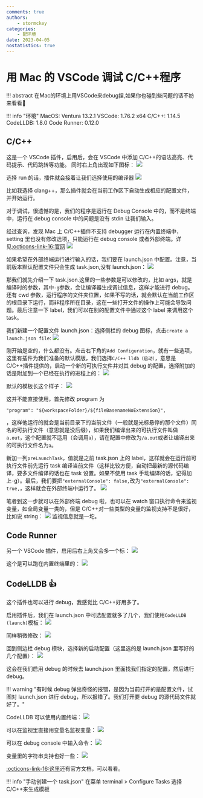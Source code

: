 ```yaml
---
comments: true
authors:
    - stormckey
categories:
    - 配环境
date: 2023-04-05
nostatistics: true
---
```

# 用 Mac 的 VSCode 调试 C/C++程序
!!! abstract
    在Mac的环境上用VSCode来debug捏,如果你也碰到些问题的话不妨来看看👀
<!-- more -->

!!! info "环境"
    MacOS: Ventura 13.2.1
    VSCode: 1.76.2 x64
    C/C++: 1.14.5
    CodeLLDB: 1.8.0
    Code Runner: 0.12.0

## C/C++

这是一个 VSCode 插件，启用后，会在 VSCode 中添加 C/C++的语法高亮、代码提示、代码跳转等功能。
同时右上角出现如下图标：
![](images/Mac_VSC_DEBUG/2023-04-05-23-25-33.png#pic)

选择 run 的话，插件就会接着让我们选择使用的编译器
![](images/Mac_VSC_DEBUG/2023-04-05-23-26-52.png#pic)

比如我选择 clang++，那么插件就会在当前工作区下自动生成相应的配置文件，并开始运行。

对于调试，很遗憾的是，我们的程序是运行在 Debug Console 中的，而不是终端中，运行在 debug console 中的问题是没有 stdin 让我们输入。

经过查询，发现 Mac 上 C/C++插件不支持 debugger 运行在内置终端中，setting 里也没有修改选项，只能运行在 debug console 或者外部终端。详见[:octicons-link-16:官网](https://code.visualstudio.com/docs/cpp/launch-json-reference)
![](images/Mac_VSC_DEBUG/2023-04-05-23-32-55.png#pic)


如果希望在外部终端运行进行输入的话，我们要在 launch.json 中配置。注意，当前版本默认配置文件只会生成 task.json,没有 launch.json：
![](images/Mac_VSC_DEBUG/2023-04-05-23-34-15.png#pic)

那我们就先介绍一下 task.json.这里的一些参数是可以修改的，比如 args，就是编译时的参数，其中`-g`参数，会让编译器生成调试信息，这样才能进行 debug。还有 cwd 参数，运行程序的文件夹位置，如果不写的话，就会默认在当前工作区的根目录下运行，而非程序所在目录，这在一些打开文件的操作上可能会导致问题。最后注意一下 label，我们可以在别的配置文件中通过这个 label 来调用这个 task。

我们新建一个配置文件 launch.json：选择侧栏的 debug 图标，点击`create a launch.json file`:
![](images/Mac_VSC_DEBUG/2023-04-05-23-38-02.png#pic)

刚开始是空的，什么都没有。点击右下角的`Add Configuration`，就有一些选项，这里有插件为我们准备的默认模版，我们选择`C/C++ lldb（启动）`，意思是 C/C++插件提供的，启动一个新的可执行文件并对其 debug 的配置，选择附加的话是附加到一个已经在执行的进程上的：
![](images/Mac_VSC_DEBUG/2023-04-05-23-39-19.png#pic)

默认的模板长这个样子：
![](images/Mac_VSC_DEBUG/2023-04-05-23-40-26.png#pic)

这并不能直接使用，首先修改 program 为
```
"program": "${workspaceFolder}/${fileBasenameNoExtension}",
```
，这样他运行的就会是当前目录下的当前文件（一般就是光标悬停的那个文件）同名的可执行文件（意思就是没后缀），如果我们编译出来的可执行文件叫做`a.out`，这个配置就不适用（会调用`a`），请在配置中修改为`/a.out`或者让编译出来的可执行文件名为`a`。

新加一列`preLaunchTask`，值就是之前 task.json 上的 label，这样就会在运行前可执行文件前先运行 task 编译当前文件（这样比较方便，自动把最新的源代码编译，要多文件编译的话也在 task 设置。如果不使用 task 手动编译的话，记得加上-g）。最后，我们要把`"externalConsole": false,`改为`"externalConsole": true,`，这样就会在外部终端中运行了。
![](images/Mac_VSC_DEBUG/2023-04-05-23-45-03.png#pic)

笔者到这一步就可以在外部终端 debug 啦，也可以在 watch 窗口执行命令来监视变量，如全局变量一类的，但是 C/C++对一些类型的变量的监视支持不是很好，比如说 string：
![](images/Mac_VSC_DEBUG/2023-04-05-23-47-26.png#pic)
监视信息就是一坨。

## Code Runner

另一个 VSCode 插件，启用后右上角又会多一个标：
![](images/Mac_VSC_DEBUG/2023-04-05-23-49-08.png#pic)

这个是可以跑在内置终端里的：
![](images/Mac_VSC_DEBUG/2023-04-05-23-49-51.png#pic)

## CodeLLDB 👍

这个插件也可以进行 debug，我感觉比 C/C++好用多了。

启用插件后，我们在 launch.json 中可选配置就多了几个，我们使用`CodeLLDB (launch)`模板：
![](images/Mac_VSC_DEBUG/2023-04-05-23-51-28.png#pic)

同样稍微修改：
![](images/Mac_VSC_DEBUG/2023-04-05-23-52-33.png#pic)

回到侧边栏 debug 模块，选择新的启动配置（这里选的是 launch.json 里写好的几个配置）：
![](images/Mac_VSC_DEBUG/2023-04-05-23-53-05.png#pic)

这会在我们启用 debug 的时候去 launch.json 里面找我们指定的配置，然后进行 debug。

!!! warning "有时候 debug 弹出奇怪的报错，是因为当前打开的是配置文件，试图对 launch.json 进行 debug，所以报错了。我们打开要 debug 的源代码文件就好了。"

CodeLLDB 可以使用内置终端：
![](images/Mac_VSC_DEBUG/2023-04-06-00-00-07.png#pic)

可以在监视里直接用变量名监视变量：
![](images/Mac_VSC_DEBUG/2023-04-06-00-00-37.png#pic)

可以在 debug console 中输入命令：
![](images/Mac_VSC_DEBUG/2023-04-06-00-01-06.png#pic)

变量里的字符串支持也好一些：
![](images/Mac_VSC_DEBUG/2023-04-06-00-01-51.png#pic)

[:octicons-link-16:这里](https://github.com/vadimcn/codelldb/blob/master/MANUAL.md)还有官方文档，可以看看。

!!! info "手动创建一个 task.json"
    在菜单 terminal > Configure Tasks 选择 C/C++来生成模板
